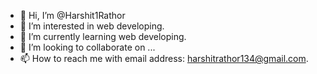 - 👋 Hi, I’m @Harshit1Rathor
- 👀 I’m interested in web developing.
- 🌱 I’m currently learning web developing.
- 💞️ I’m looking to collaborate on ...
- 📫 How to reach me with email address: harshitrathor134@gmail.com.

<!---
Harshit1Rathor/Harshit1Rathor is a ✨ special ✨ repository because its `README.md` (this file) appears on your GitHub profile.
You can click the Preview link to take a look at your changes.
--->
